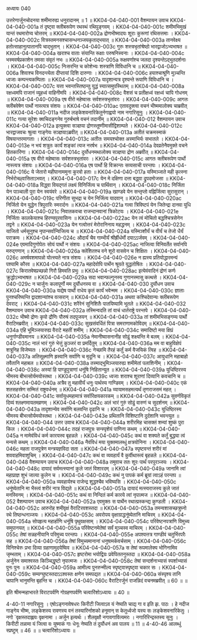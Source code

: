 अध्यायः 040

उत्तरेणार्जुनचोदनया शमीमारुह्य धनुरादानम् ॥ 1 ॥
KK04-04-040-001	वैशम्पायन उवाच 
KK04-04-040-001a	तं दृष्ट्वा क्लीबरूपेण रथस्थं रथिपुङ्गवम् ।
KK04-04-040-001c	शमीमभिमुखं यान्तं रथमारोप्य चोत्तरम् ॥
KK04-04-040-002a	द्रोणभीष्मादयः शूराः कुरूणां रथिसत्तमाः ।
KK04-04-040-002c	वित्रस्तमनसश्चासन्धनञ्जयकृताद्भयात् ॥
KK04-04-040-003a	तानवेक्ष्य हतोत्साहानुत्पातानपि चाद्भुतान् ।
KK04-04-040-003c	गुरुः शस्त्रभृतांश्रेष्ठो भारद्वाजोऽभ्यभाषत ॥
KK04-04-040-004a	खराश्च वाताः संयान्ति रूक्षाः परुषनिस्वनाः ।
KK04-04-040-004c	भस्मवर्षप्रकाशेन तमसा संवृतं नभः ॥
KK04-04-040-005a	रूक्षवर्णाश्च जलदा दृश्यन्तेऽद्भुतदर्शनाः ।
KK04-04-040-005c	निःसरन्ति च कोशेभ्यः शस्त्राणि विविधानि च ॥
KK04-04-040-006a	शिवाश्च विनदन्त्येता दीप्तायां दिशि दारुणाः ।
KK04-04-040-006c	हयाश्चाश्रूणि मुञ्चन्ति ध्वजाः कम्पन्त्यकम्पिताः ॥
KK04-04-040-007a	यादृशान्यत्र दृश्यन्ते रूपाणि विविधानि च ।
KK04-04-040-007c	यत्ता भवन्तस्तिष्ठन्तु युद्धं स्यात्समुपस्थितम् ॥
KK04-04-040-008a	रक्षध्वमपि राजानं व्यूहध्वं वाहिनीमपि ।
KK04-04-040-008c	वैशसं च प्रतीक्षध्वं रक्षध्वं चापि गोधनम् ॥
KK04-04-040-009a	एष वीरो महेष्वासः सर्वशस्त्रभृतांवरः ।
KK04-04-040-009c	आगतः क्लीबवेषेण पार्थो नास्त्यत्र संशयः ॥
KK04-04-040-010ac	एतावदुक्त्वा वचनं भीष्ममालोक्य चाब्रवीत् ॥
KK04-04-040-011a	नदीज लङ्केशवनारिकेतुर्नगाह्वयो नाम नगारिसूनुः ।
KK04-04-040-011c	गत्या सुरेशः क्वचिदङ्गनेव गुरुर्बभाषे वचनं तदानीम् ॥
KK04-04-040-012	वैशम्पायन उवाच 
KK04-04-040-012a	इत्युक्त्वा सञ्ज्ञया द्रोणस्तूष्णीमासीद्विशाम्पते ।
KK04-04-040-012c	भारद्वाजवचः श्रुत्वा गाङ्गेयः सञ्ज्ञयाऽब्रवीत् ॥
KK04-04-040-013a	अतीतं चक्रमस्माकं विषयान्तरमागताः ।
KK04-04-040-013c	अतीतः समयश्चोक्त अस्माभिर्यः सभातले ।
KK04-04-040-013e	न भयं शत्रुतः कार्यं शङ्कां त्यज नरर्षभ ॥
KK04-04-040-014a	देवव्रतेनैवमुक्ते वचने हितकारिणा ।
KK04-04-040-014c	दुर्योधनमथालोक्य सञ्ज्ञया द्रोण अब्रवीत् ॥
KK04-04-040-015a	एष वीरो महेष्वासः सर्वशस्त्रभृतांवरः ।
KK04-04-040-015c	आगतः क्लीबरूपेण पार्थो नास्त्यत्र संशयः ॥
KK04-04-040-016a	एष पार्थो हि विक्रान्तः सव्यसाची परन्तपः ।
KK04-04-040-016c	ये जेतारो महीपानाममुना कुरवो हताः ॥
KK04-04-040-017a	यस्मिञ्जाते मही कृत्स्ना निर्भरोच्छ्वासिताऽभवत् ।
KK04-04-040-017c	येन मे दक्षिणा दत्ता बद्ध्वा द्रुपदमोजसा ॥
KK04-04-040-018a	विद्ध्वा वियद्गतं लक्ष्यं विनिर्जित्य च पार्थिवान् ।
KK04-04-040-018c	निर्जिता येन पाञ्चाली पुरा येन स्वयंवरे ॥
KK04-04-040-019a	खाण्डवे येन सन्तृप्तो वह्निर्जित्वा सुरासुरान् ।
KK04-04-040-019c	परिणीता सुभद्रा च येन निर्जित्य यादवान् ॥
KK04-04-040-020ac	निर्जितो येन युद्धेन त्रिपुरारिः स्मरार्दनः ॥
KK04-04-040-021a	गत्वा त्रिविष्टपं येन जितेन्द्रा दानवा युधि ।
KK04-04-040-021c	निवातकवचा राजन्दानवानां त्रिकोटयः ।
KK04-04-040-021e	निर्जिताः कालकेयाश्च हिरण्यपुरवासिनः ॥
KK04-04-040-022ac	येन त्वं मोचितो बद्धश्चित्रसेनेन तद्वने ॥
KK04-04-040-023a	येन गत्वोत्तरं मेरोरानिनाय महद्धनम् ।
KK04-04-040-023c	याजितो धर्मसूनुश्च नृपान्सर्वान्विजित्य च ॥
KK04-04-040-024a	यस्मिञ्शौर्यं च वीर्यं च तेजो धैर्यं पराक्रमः ।
KK04-04-040-024c	औदार्यं चैव गाम्भीर्यं श्रीर्ह्रीर्धर्मो दयाऽऽर्जवम् ।
KK04-04-040-024e	एवमादिगुणोपेतः सोयं पार्थो न संशयः ॥
KK04-04-040-025ac	नाजित्वा विनिवर्तेत सर्वानपि मरुद्गणान् ॥
KK04-04-040-026a	क्लेशितश्च वने शूरो वासवेन च शिक्षितः ।
KK04-04-040-026c	अमर्षवशमापन्नो योत्स्यते नात्र संशयः ।
KK04-04-040-026e	न ह्यस्य प्रतियोद्धारमन्यं पश्यामि कौरव ॥
KK04-04-040-027a	महादेवोपि पार्थेन श्रूयते युद्धतोषितः ।
KK04-04-040-027c	किरातवेषप्रच्छन्नो गिरौ हिमवति प्रभुः ॥
KK04-04-040-028ac	इत्येवंवादिनं द्रोणं कर्णः क्रुद्धोऽभ्यभाषत ॥
KK04-04-040-029a	सदा भवान्फल्गुनस्य गुणानस्मासु कत्थसे ।
KK04-04-040-029c	न चार्जुनः कलापूर्णो मम दुर्योधनस्य वा ॥
KK04-04-040-030	दुर्योधन उवाच 
KK04-04-040-030a	यद्येष पार्थो राधेय कृतं कार्यं भवेन्मम ।
KK04-04-040-030c	ज्ञाताः पुनश्चरिष्यन्ति द्वादशान्यांश्च वत्सरान् ॥
KK04-04-040-031a	अथवा कश्चिदेवान्यः क्लीबरूपेण देवराट् ।
KK04-04-040-031c	शरैरेनं सुनिशितैः पातयिष्यामि भूतले ॥
KK04-04-040-032	वैशम्पायन उवाच 
KK04-04-040-032a	तस्मिन्वदति तां वाचं धार्तराष्ट्रे परन्तपे ।
KK04-04-040-032c	भीष्मो द्रोणः कृपो द्रौणिः पौरुषं तदपूजयन् ॥
KK04-04-040-033a	तां शमीमभिसङ्गम्य पार्थो वैराटिमब्रवीत् ।
KK04-04-040-033c	सुखसंवर्धितं पित्रा समराणामकोविदम् ॥
KK04-04-040-034a	एहि भूमिञ्जयारुह्य वैराटे महतीं शमीम् ।
KK04-04-040-034c	समादिष्टो मया क्षिप्रं धनुर्गाण्डीवमानय ॥
KK04-04-040-035a	नेमानीष्वासनानीह सोढुं शक्ष्यन्ति मे बलम् ।
KK04-04-040-035c	नालं भारं गुरुं भेत्तुं कुञ्जरं वा प्रमर्दितुम् ॥
KK04-04-040-036a	मम वा बाहुविक्षेपं शत्रूनिह विजेष्यतः ।
KK04-04-040-036c	नेच्छामि तैरहं कर्तुं कर्म वैजयिकं त्विह ॥
KK04-04-040-037a	अतिसूक्ष्माणि ह्रस्वानि सर्वाणि च मृदूनि च ।
KK04-04-040-037c	आयुधानि महाबाहो तवैतानि महाबल ॥
KK04-04-040-038a	तस्माद्भूमिञ्जयारुह्य शमीमेतां पलाशिनीम् ।
KK04-04-040-038c	अस्यां हि पाण्डुपुत्राणां धनूंषि निहितान्युत ॥
KK04-04-040-039a	युधिष्ठिरस्य भीमस्य बीभत्सोर्यमयोस्तथा ।
KK04-04-040-039c	ध्वजाः शराश्च शूराणां दिव्यानि कवचानि च ॥
KK04-04-040-040a	अत्रैव तु महावीर्यं धनुः पार्थस्य गाण्डिवम् ।
KK04-04-040-040c	एकं शतसहस्रेण सम्मितं राष्ट्रवर्धनम् ॥
KK04-04-040-041a	व्यायामसहमत्यर्थं तृणराजसमं महत् ।
KK04-04-040-041c	सर्वायुधमहामात्रं सर्वारिक्षयकारकम् ॥
KK04-04-040-042a	सुवर्णविकृतं दिव्यं श्लक्ष्णमायतमव्रणम् ।
KK04-04-040-042c	अलं भारं गुरुं सोढुं वारुणं च सुदर्शनम् ॥
KK04-04-040-043a	तादृशान्येव सर्वाणि बलवन्ति दृढानि च ।
KK04-04-040-043c	युधिष्ठिरस्य भीमस्य बीभत्सोर्यमयोस्तथा ।
KK04-04-040-043e	प्रथितानि विशिष्टानि दुर्दशानि भवन्त्युत ॥
KK04-04-040-044	उत्तर उवाच 
KK04-04-040-044a	शरीरमिह चासक्तं शम्यां शुष्कं पुरा किल ।
KK04-04-040-044c	तदहं राजपुत्रः सन्स्पृशेयं पाणिना कथम् ॥
KK04-04-040-045a	न मामेवंविधं कर्म कारयस्व बृहन्नले ।
KK04-04-040-045c	कथं वा शक्यते कर्तुं बुद्ध्या त्वं मन्यसे कथम् ॥
KK04-04-040-046a	नैवंविधं मया युक्तमालब्धुं क्षत्रयोनिना ।
KK04-04-040-046c	महता राजपुत्रेण मन्त्रयज्ञविदा सता ॥
KK04-04-040-047a	स्पृष्टवन्तं शरीरं मां शववाहमिवाशुचिम् ।
KK04-04-040-047c	कथं वा व्यवहार्यं वै कुर्वीथास्त्वं बृहन्नले ॥
KK04-04-040-048	वैशम्पायन उवाच 
KK04-04-040-048a	तमुवाच ततः शूरः पार्थं परपुरञ्जयः ।
KK04-04-040-048c	दायादं सर्वमत्स्यानां कुले जातं विशारदम् ॥
KK04-04-040-049a	जानामि त्वां महाप्राज्ञ शुभं जात्या कुलेन च ।
KK04-04-040-049c	कथं नु पापकं कर्म ब्रूयां त्वाऽहं परन्तप ॥
KK04-04-040-050a	व्यवहार्यश्च राजेन्द्र शुद्धश्चैव भविष्यसि ।
KK04-04-040-050c	धनूंष्येतानि मा भैस्त्वं शरीरं नात्र विद्यते ॥
KK04-04-040-051a	दायादं मत्स्यराजस्य कुले जातं मनस्विनम् ।
KK04-04-040-051c	कथं वा निन्दितं कर्म कारये त्वां नृपात्मज ॥
KK04-04-040-052	वैशम्पायन उवाच 
KK04-04-040-052a	एवमुक्तः स पार्थेन रथात्प्रस्कन्द्य कुण्डली ।
KK04-04-040-052c	आरुरोह शमीवृक्षं वैराटिरवशस्तदा ॥
KK04-04-040-053a	तमन्वशासच्छत्रुघ्नो रथे तिष्ठन्धनञ्जयः ।
KK04-04-040-053c	अवरोपय वृक्षाग्राद्धनूंष्येतानि माचिरम् ॥
KK04-04-040-054a	सोपहृत्य महार्हाणि धनूंषि पृथुवक्षसाम् ।
KK04-04-040-054c	परिवेष्टनपत्राणि विमुच्य समुपानयत् ॥
KK04-04-040-055a	परिवेष्टनमेतेषां सर्वं मुञ्चस्व माचिरम् ।
KK04-04-040-055c	तेषां सन्नहनीयानि परिमुच्य परन्तपः ।
KK04-04-040-055e	अपश्यत्तत्र गाण्डीवं चतुर्भिरपरैः सह ॥
KK04-04-040-056a	तेषां विमुच्यमानानां धनुषामर्कवर्चसाम् ।
KK04-04-040-056c	विनिश्चेरुः प्रभा दिव्या ग्रहाणामुदयेष्विव ॥
KK04-04-040-057a	स तेषां रूपमालेक्य भोगिनामिव जृम्भताम् ।
KK04-04-040-057c	हृष्टरोमा भयोद्विग्रः प्रवेपिततनुस्तदा ॥
KK04-04-040-058a	अर्जुनेन समाश्वस्तः किञ्चिद्धृष्टो नृपात्मजः ।
KK04-04-040-058c	तेषां सन्दर्शनाभ्यासं स्पर्शाभ्यासं पुनः पुनः ॥ 
KK04-04-040-059a	आमील्य पुनरुन्मील्य स्पृष्ट्वास्पृष्ट्वा चकार सः ।
KK04-04-040-059c	सम्यग्घुष्टस्तदाऽऽश्वस्तः क्षणेन समपद्यत ॥ 
KK04-04-040-060a	संस्पृश्य तानि चापानि भानुमन्ति बृहन्ति च ।
KK04-04-040-060c	वैराटिरर्जुनं राजन्निदं वचनमब्रवीत् ॥ 60 ॥ ॥

इति श्रीमन्महाभारते विराटपर्वणि गोग्रहणपर्वणि चत्वारिंशोऽध्यायः ॥ 40 ॥

4-40-11 नगारिसूनुः । एषोऽङ्गनावेषधरः किरीटी जित्वाऽव यं नेष्यति चाद्य गा व इति झ. पाठः । हे नदीज गाङ्गेय भीष्म, लङ्केशस्य रावणस्य वनं तस्यारिर्नाशको हनूमान् स केतुर्ध्वजो यस्य सः लङ्केशवनारिकेतुः । नगो `वृक्षस्तदाह्लयः वृक्षनामा । अर्जुन इत्यर्थः । शैलवृक्षौ नगावगावित्यमरः । नगारिरिन्द्रस्तस्य सूनुः । किरीटी तन्नामा यं जित्वा वः युष्माकं गाः धेनूः नेष्यति तं दुर्योधनं अव पालय ॥ 11 ॥ 4-40-46 आलब्धुं स्प्रष्टुम् ॥ 46 ॥ ॥ चत्वारिंशोऽध्यायः ॥
